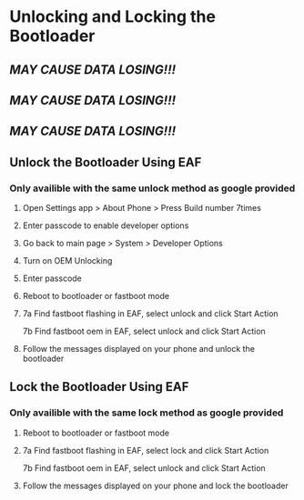 # Unlocking and Locking the Bootloader

## ***MAY CAUSE DATA LOSING!!!***
## ***MAY CAUSE DATA LOSING!!!***
## ***MAY CAUSE DATA LOSING!!!*** 

## Unlock the Bootloader Using EAF 
### Only availible with the same unlock method as google provided
1. Open Settings app > About Phone > Press Build number 7times
2. Enter passcode to enable developer options
3. Go back to main page > System > Developer Options
4. Turn on OEM Unlocking
5. Enter passcode
6. Reboot to bootloader or fastboot mode 
7. 7a Find fastboot flashing in EAF, select unlock and click Start Action
    
    7b Find fastboot oem in EAF, select unlock and click Start Action

8. Follow the messages displayed on your phone and unlock the bootloader

## Lock the Bootloader Using EAF 
### Only availible with the same lock method as google provided
1. Reboot to bootloader or fastboot mode 
2. 7a Find fastboot flashing in EAF, select lock and click Start Action
 
    7b Find fastboot oem in EAF, select unlock and click Start Action
3. Follow the messages displayed on your phone and lock the bootloader